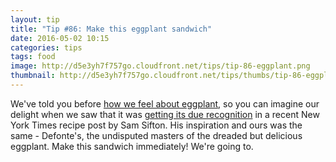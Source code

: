 ```yaml
---
layout: tip
title: "Tip #86: Make this eggplant sandwich"
date: 2016-05-02 10:15
categories: tips
tags: food
image: http://d5e3yh7f757go.cloudfront.net/tips/tip-86-eggplant.png
thumbnail: http://d5e3yh7f757go.cloudfront.net/tips/thumbs/tip-86-eggplant.png
---
```

We've told you before <a href="http://beatsryetypes.com/tips/2016/02/02/tip-22-eggplant-is-fucking-delicious.html">how we feel about eggplant</a>, so you can imagine our delight when we saw that it was <a href="http://cooking.nytimes.com/recipes/1018088-the-best-fried-eggplant-sandwich">getting its due recognition</a> in a recent New York Times recipe post by Sam Sifton. His inspiration and ours was the same - Defonte's, the undisputed masters of the dreaded but delicious eggplant. Make this sandwich immediately! We're going to.
